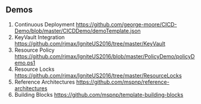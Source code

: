 

## Demos
1. Continuous Deployment https://github.com/george-moore/CICD-Demo/blob/master/CICDDemo/demoTemplate.json
2. KeyVault Integration https://github.com/rjmax/IgniteUS2016/tree/master/KeyVault
3. Resource Policy https://github.com/rjmax/IgniteUS2016/blob/master/PolicyDemo/policyDemo.ps1
4. Resource Locks https://github.com/rjmax/IgniteUS2016/tree/master/ResourceLocks
5. Reference Architectures https://github.com/mspnp/reference-architectures
6. Building Blocks https://github.com/mspnp/template-building-blocks
